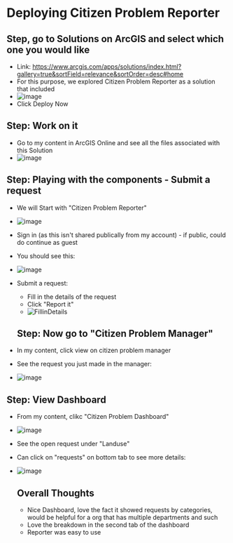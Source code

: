# Deploying Citizen Problem Reporter 

## Step, go to Solutions on ArcGIS and select which one you would like
- Link: https://www.arcgis.com/apps/solutions/index.html?gallery=true&sortField=relevance&sortOrder=desc#home
- For this purpose, we explored Citizen Problem Reporter as a solution that included
- ![image](https://github.com/kaylaoneill/geom99/assets/146447016/e1fe4f72-b7d0-4860-96c4-81cb232413f9)
- Click Deploy Now 

## Step: Work on it
- Go to my content in ArcGIS Online and see all the files associated with this Solution
- ![image](https://github.com/kaylaoneill/geom99/assets/146447016/4ae76bfd-1105-4930-b877-11209697c77f)

## Step: Playing with the components - Submit a request
- We will Start with "Citizen Problem Reporter"
- ![image](https://github.com/kaylaoneill/geom99/assets/146447016/e8b37862-1bc6-4798-ae91-e30b464f7702)
- Sign in (as this isn't shared publically from my account) - if public, could do continue as guest 
- You should see this:
- ![image](https://github.com/kaylaoneill/geom99/assets/146447016/f151ef28-809a-4bd7-ad49-4c7c128cfb5d)

- Submit a request:
  - Fill in the details of the request
  - Click "Report it"
  - ![FillinDetails](https://github.com/kaylaoneill/geom99/assets/146447016/a5eabca8-d0e4-4235-ac01-49b24c856873)


  ## Step: Now go to "Citizen Problem Manager"
- In my content, click view on citizen problem manager
- See the request you just made in the manager:
- ![image](https://github.com/kaylaoneill/geom99/assets/146447016/10787c34-c5df-429e-a836-242ac8cfc680)

## Step: View Dashboard
- From my content, clikc "Citizen Problem Dashboard"
- ![image](https://github.com/kaylaoneill/geom99/assets/146447016/f4af0258-3119-46cb-a519-1713f3592c98)
- See the open request under "Landuse"
- Can click on "requests" on bottom tab to see more details:
- ![image](https://github.com/kaylaoneill/geom99/assets/146447016/3270058e-22cd-4a7c-bf2e-1f4993249686)

  ## Overall Thoughts
  - Nice Dashboard, love the fact it showed requests by categories, would be helpful for a org that has multiple departments and such
  - Love the breakdown in the second tab of the dashboard
  - Reporter was easy to use 
